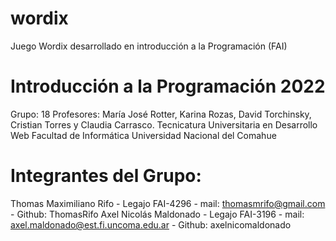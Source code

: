 # wordix
Juego Wordix desarrollado en introducción a la Programación (FAI)

# Introducción a la Programación 2022

Grupo: 18
Profesores: María José Rotter, Karina Rozas, David Torchinsky, Cristian Torres y Claudia Carrasco.
Tecnicatura Universitaria en Desarrollo Web
Facultad de Informática
Universidad Nacional del Comahue

# Integrantes del Grupo:

Thomas Maximiliano Rifo - Legajo FAI-4296 - mail: thomasmrifo@gmail.com - Github: ThomasRifo
Axel Nicolás Maldonado - Legajo FAI-3196 - mail: axel.maldonado@est.fi.uncoma.edu.ar - Github: axelnicomaldonado